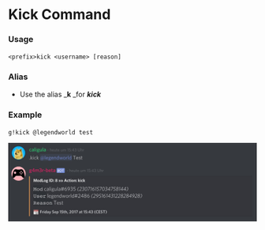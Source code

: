 # Kick Command

### Usage

`<prefix>kick <username> [reason]`

### Alias

* Use the alias _**k** _for _**kick**_

### Example

`g!kick @legendworld test`

![](/assets/kick.jpg)

### 



